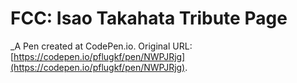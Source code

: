 # FCC: Isao Takahata Tribute Page
 _A Pen created at CodePen.io. Original URL: [https://codepen.io/pflugkf/pen/NWPJRjg](https://codepen.io/pflugkf/pen/NWPJRjg).

 